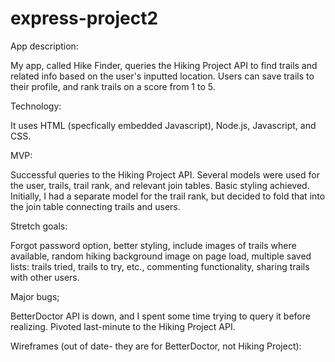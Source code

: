 # express-project2

App description:

My app, called Hike Finder, queries the Hiking Project API to find trails and related info based on the user's inputted location. Users can save trails to their profile, and rank trails on a score from 1 to 5.

Technology:

It uses HTML (specfically embedded Javascript), Node.js, Javascript, and CSS.

MVP:

Successful queries to the Hiking Project API. Several models were used for the user, trails, trail rank, and relevant join tables. Basic styling achieved. Initially, I had a separate model for the trail rank, but decided to fold that into the join table connecting trails and users.

Stretch goals:

Forgot password option, better styling, include images of trails where available, random hiking background image on page load, multiple saved lists: trails tried, trails to try, etc., commenting functionality, sharing trails with other users.

Major bugs;

BetterDoctor API is down, and I spent some time trying to query it before realizing. Pivoted last-minute to the Hiking Project API.

Wireframes (out of date- they are for BetterDoctor, not Hiking Project):


